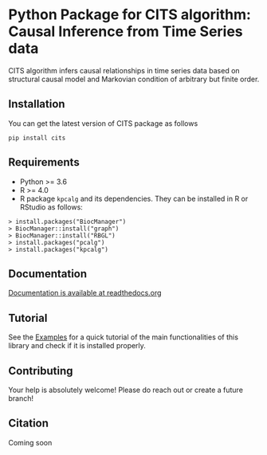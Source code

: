 # Python Package for CITS algorithm: Causal Inference from Time Series data

CITS algorithm infers causal relationships in time series data based on structural causal model and Markovian condition of arbitrary but finite order.

## Installation

You can get the latest version of CITS package as follows

`pip install cits`

## Requirements

- Python >= 3.6
- R >= 4.0
- R package `kpcalg` and its dependencies. They can be installed in R or RStudio as follows:

```
> install.packages("BiocManager")
> BiocManager::install("graph")
> BiocManager::install("RBGL")
> install.packages("pcalg")
> install.packages("kpcalg")
```


## Documentation

[Documentation is available at readthedocs.org](https://cits.readthedocs.io/en/latest/)

## Tutorial

See the [Examples](https://cits.readthedocs.io/en/latest/gettingstarted.html) for a quick tutorial of the main functionalities of this library and check if it is installed properly. 

## Contributing

Your help is absolutely welcome! Please do reach out or create a future branch!

## Citation

Coming soon
